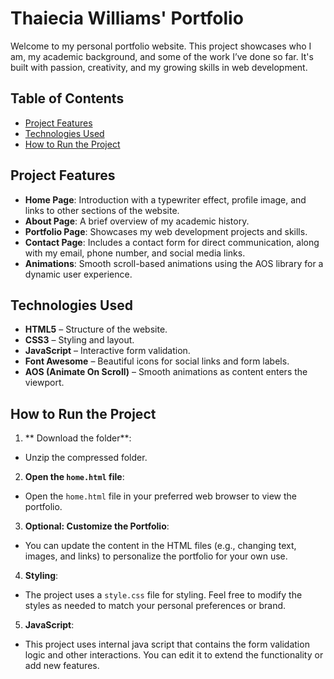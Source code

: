 # Thaiecia Williams' Portfolio 

Welcome to my personal portfolio website. This project showcases who I am, my academic background, and some of the work I’ve done so far. It's built with passion, creativity, and my growing skills in web development.

## Table of Contents
- [Project Features](#project-features)
- [Technologies Used](#technologies-used)
- [How to Run the Project](#how-to-run-the-project)

## Project Features

- **Home Page**: Introduction with a typewriter effect, profile image, and links to other sections of the website.
- **About Page**: A brief overview of my academic history.
- **Portfolio Page**: Showcases my web development projects and skills.
- **Contact Page**: Includes a contact form for direct communication, along with my email, phone number, and social media links.
- **Animations**: Smooth scroll-based animations using the AOS library for a dynamic user experience.

## Technologies Used

- **HTML5** – Structure of the website.
- **CSS3** – Styling and layout.
- **JavaScript** – Interactive form validation.
- **Font Awesome** – Beautiful icons for social links and form labels.
- **AOS (Animate On Scroll)** – Smooth animations as content enters the viewport.

## How to Run the Project

1. ** Download the folder**:
- Unzip the compressed folder.

2. **Open the `home.html` file**:
- Open the `home.html` file in your preferred web browser to view the portfolio.

3. **Optional: Customize the Portfolio**:
- You can update the content in the HTML files (e.g., changing text, images, and links) to personalize the portfolio for your own use.

4. **Styling**:
- The project uses a `style.css` file for styling. Feel free to modify the styles as needed to match your personal preferences or brand.

5. **JavaScript**:
- This project uses internal java script that contains the form validation logic and other interactions. You can edit it to extend the functionality or add new features.

